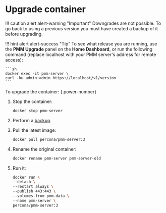 # Upgrade container

!!! caution alert alert-warning "Important"
    Downgrades are not possible. To go back to using a previous version you must have created a backup of it before upgrading.

!!! hint alert alert-success "Tip"
    To see what release you are running, use the **PMM Upgrade** panel on the **Home Dashboard**, or run the following command (replace localhost with your PMM server's address for remote access):

    ```sh
    docker exec -it pmm-server \
    curl -ku admin:admin https://localhost/v1/version
    ```

To upgrade the container:
{.power-number}


1. Stop the container:

    ```sh
    docker stop pmm-server
    ```

2. Perform a [backup](../docker/backup_container.md).


3. Pull the latest image:

    ```sh
    docker pull percona/pmm-server:3
    ```

4. Rename the original container:

    ```sh
    docker rename pmm-server pmm-server-old
    ```


5. Run it:

    ```sh
    docker run \
    --detach \
    --restart always \
    --publish 443:443 \
    --volumes-from pmm-data \
    --name pmm-server \
    percona/pmm-server:3
    ```


